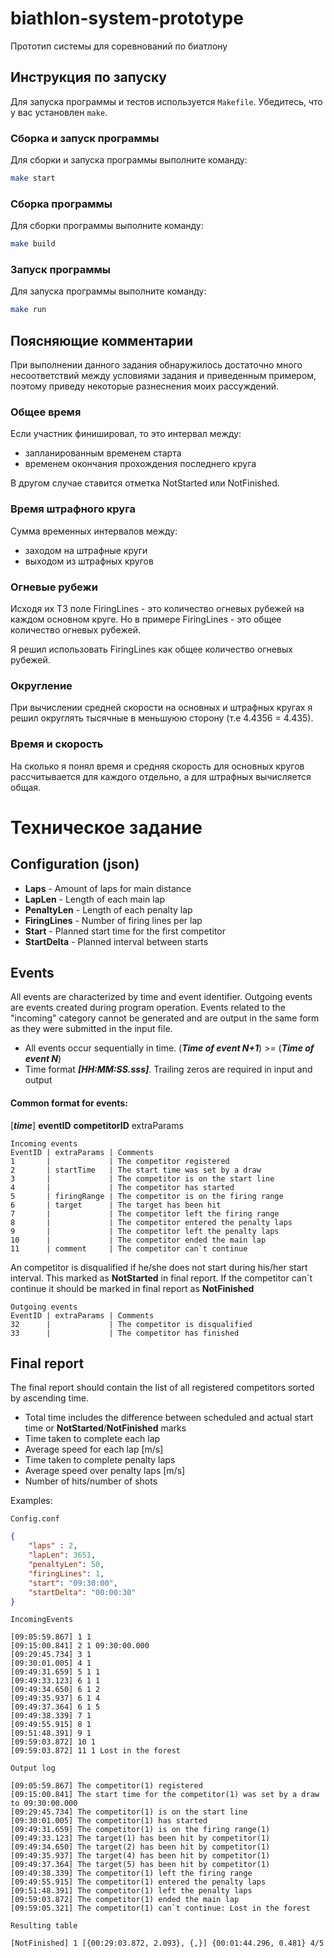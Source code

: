 # biathlon-system-prototype
Прототип системы для соревнований по биатлону

## Инструкция по запуску

Для запуска программы и тестов используется `Makefile`. Убедитесь, что у вас установлен `make`.

### Сборка и запуск программы

Для сборки и запуска программы выполните команду:

```sh
make start
```

### Сборка программы

Для сборки программы выполните команду:

```sh
make build
```

### Запуск программы

Для запуска программы выполните команду:

```sh
make run
```

## Поясняющие комментарии

При выполнении данного задания обнаружилось достаточно много несоответствий между условиями задания и приведенным примером, поэтому приведу некоторые разнеснения моих рассуждений.

### Общее время

Если участник финишировал, то это интервал между:
- запланированным временем старта
- временем окончания прохождения последнего круга

В другом случае ставится отметка NotStarted или NotFinished.

### Время штрафного круга

Сумма временных интервалов между:
- заходом на штрафные круги
- выходом из штрафных кругов

### Огневые рубежи

Исходя их ТЗ поле FiringLines - это количество огневых рубежей на каждом основном круге.
Но в примере FiringLines - это общее количество огневых рубежей. 

Я решил использовать FiringLines как общее количество огневых рубежей.

### Округление

При вычислении средней скорости на основных и штрафных кругах я решил округлять тысячные в меньшуюю сторону (т.е 4.4356 = 4.435). 

### Время и скорость

На сколько я понял время и средняя скорость для основных кругов рассчитывается для каждого отдельно, а для штрафных вычисляется общая.

# Техническое задание

## Configuration (json)

- **Laps**        - Amount of laps for main distance
- **LapLen**      - Length of each main lap
- **PenaltyLen**  - Length of each penalty lap
- **FiringLines** - Number of firing lines per lap
- **Start**       - Planned start time for the first competitor
- **StartDelta**  - Planned interval between starts

## Events
All events are characterized by time and event identifier. Outgoing events are events created during program operation. Events related to the "incoming" category cannot be generated and are output in the same form as they were submitted in the input file.

- All events occur sequentially in time. (***Time of event N+1***) >= (***Time of event N***)
- Time format ***[HH:MM:SS.sss]***. Trailing zeros are required in input and output

#### Common format for events:
[***time***] **eventID** **competitorID** extraParams

```
Incoming events
EventID | extraParams | Comments
1       |             | The competitor registered
2       | startTime   | The start time was set by a draw
3       |             | The competitor is on the start line
4       |             | The competitor has started
5       | firingRange | The competitor is on the firing range
6       | target      | The target has been hit
7       |             | The competitor left the firing range
8       |             | The competitor entered the penalty laps
9       |             | The competitor left the penalty laps
10      |             | The competitor ended the main lap
11      | comment     | The competitor can`t continue
```
An competitor is disqualified if he/she does not start during his/her start interval. This marked as **NotStarted** in final report.
If the competitor can`t continue it should be marked in final report as **NotFinished**

```
Outgoing events
EventID | extraParams | Comments
32      |             | The competitor is disqualified
33      |             | The competitor has finished
```

## Final report
The final report should contain the list of all registered competitors
sorted by ascending time.
- Total time includes the difference between scheduled and actual start time or **NotStarted**/**NotFinished** marks
- Time taken to complete each lap
- Average speed for each lap [m/s]
- Time taken to complete penalty laps
- Average speed over penalty laps [m/s]
- Number of hits/number of shots

Examples:

`Config.conf`
```json
{
    "laps" : 2,
    "lapLen": 3651,
    "penaltyLen": 50,
    "firingLines": 1,
    "start": "09:30:00",
    "startDelta": "00:00:30"
}
```

`IncomingEvents`

```
[09:05:59.867] 1 1
[09:15:00.841] 2 1 09:30:00.000
[09:29:45.734] 3 1
[09:30:01.005] 4 1
[09:49:31.659] 5 1 1
[09:49:33.123] 6 1 1
[09:49:34.650] 6 1 2
[09:49:35.937] 6 1 4
[09:49:37.364] 6 1 5
[09:49:38.339] 7 1
[09:49:55.915] 8 1
[09:51:48.391] 9 1
[09:59:03.872] 10 1
[09:59:03.872] 11 1 Lost in the forest

```

`Output log`
```
[09:05:59.867] The competitor(1) registered
[09:15:00.841] The start time for the competitor(1) was set by a draw to 09:30:00.000
[09:29:45.734] The competitor(1) is on the start line
[09:30:01.005] The competitor(1) has started
[09:49:31.659] The competitor(1) is on the firing range(1)
[09:49:33.123] The target(1) has been hit by competitor(1)
[09:49:34.650] The target(2) has been hit by competitor(1)
[09:49:35.937] The target(4) has been hit by competitor(1)
[09:49:37.364] The target(5) has been hit by competitor(1)
[09:49:38.339] The competitor(1) left the firing range
[09:49:55.915] The competitor(1) entered the penalty laps
[09:51:48.391] The competitor(1) left the penalty laps
[09:59:03.872] The competitor(1) ended the main lap
[09:59:05.321] The competitor(1) can`t continue: Lost in the forest
```

`Resulting table`
```
[NotFinished] 1 [{00:29:03.872, 2.093}, {,}] {00:01:44.296, 0.481} 4/5